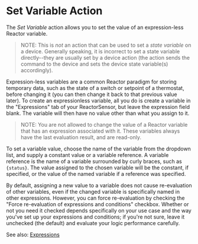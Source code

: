 # Set Variable Action

The *Set Variable* action allows you to set the value of an expression-less Reactor variable.

> NOTE: This is *not* an action that can be used to set a *state variable* on a device. Generally speaking, it is incorrect to set a state variable directly--they are usually set by a device action (the action sends the command to the device and sets the device state variable(s) accordingly).

Expression-less variables are a common Reactor paradigm for storing temporary data, such as the state of a switch or setpoint of a thermostat, before changing it (you can then change it back to that previous value later). To create an expressionless variable, all
you do is create a variable in the "Expressions" tab of your ReactorSensor, but leave the expression field blank. The variable will then have no value other than what you assign to it.

> NOTE: You are not allowed to change the value of a Reactor variable that has an expression associated with it. These variables always have the last evaluation result, and are read-only.

To set a variable value, choose the name of the variable from the dropdown list, and supply a constant value or a variable reference. A variable reference is the name of a variable surrounded by curly braces, such as `{status}`. The value assigned to the chosen variable will be the constant, if specified, or the value of the named variable if a reference was specified.

By default, assigning a new value to a variable does not cause re-evaluation of other variables, even if the changed variable is specifically named in other expressions. However, you can force re-evaluation by checking the "Force re-evaluation of expressions and conditions" checkbox. Whether or not you need it checked depends specifically on your use case and the way you've set up your expressions and conditions; if you're not sure, leave it unchecked (the default) and evaluate your logic performance carefully.

See also: [Expressions](Expressions-&-Variables.md)